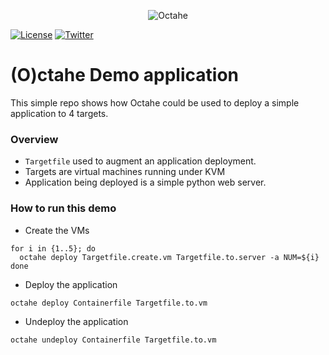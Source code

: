 <p align="center">
<img src="https://github.com/peznauts/octahe.swift/raw/master/assets/octahe_logo.png" alt="Octahe" title="Octahe" />
</p>

[![License](https://img.shields.io/badge/license-GPL-blue.svg)](https://github.com/peznauts/swift-octahe/blob/master/LICENSE)
[![Twitter](https://img.shields.io/twitter/follow/Peznaut.svg?style=social)](https://twitter.com/intent/follow?screen_name=peznaut)

# (O)ctahe Demo application

This simple repo shows how Octahe could be used to deploy a simple application to 4 targets.

### Overview

* `Targetfile` used to augment an application deployment.
* Targets are virtual machines running under KVM
* Application being deployed is a simple python web server.

### How to run this demo

* Create the VMs

``` shell
for i in {1..5}; do
  octahe deploy Targetfile.create.vm Targetfile.to.server -a NUM=${i}
done
```

* Deploy the application

``` shell
octahe deploy Containerfile Targetfile.to.vm
```

* Undeploy the application

``` shell
octahe undeploy Containerfile Targetfile.to.vm
```
